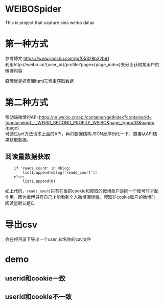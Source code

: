 # WEIBOSpider
This is project that capture sina weibo datas

# 第一种方式
参考博文 https://www.jianshu.com/p/f65829b22b91  
利用http://weibo.cn/{user_id}/profile?page={page_index}来分页获取某用户的微博内容

原理就是抓页面html元素来获取数据

# 第二种方式
移动端微博的API:https://m.weibo.cn/api/container/getIndex?containerid={containerid}_-_WEIBO_SECOND_PROFILE_WEIBO&page_type=03&page={page}   
可通过get方法请求上面的API，再将数据结构JSON反序列化一下，直接从API结果获取数据。
## 阅读量数据获取
```
    if 'reads_count' in mblog:
        list1.append(mblog['reads_count'])
    else:
        list1.append(0)
```
如上代码，`reads_count`只有在当前cookie和爬取的微博账户是同一个账号时才起作用，因为微博只有自己才能看到个人微博阅读量。爬取非cookie账户的微博时阅读量默认是0。

# 导出csv
会在根目录下导出一个user_id名称的csv文件

# demo
## userid和cookie一致

## userid和cookie不一致
